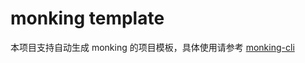 # monking template

本项目支持自动生成 monking 的项目模板，具体使用请参考 [monking-cli](https://github.com/chenhebing/monking-cli)
